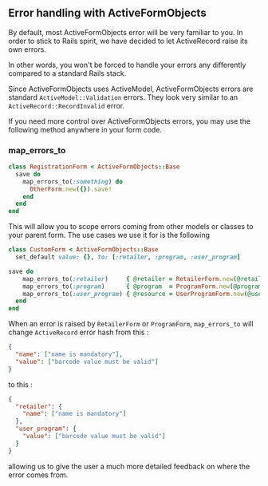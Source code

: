 ## Error handling with ActiveFormObjects

By default, most ActiveFormObjects error will be very familiar to you.
In order to stick to Rails spirit, we have decided to let ActiveRecord raise its own errors.

In other words, you won't be forced to handle your errors any differently compared to a standard Rails stack.

Since ActiveFormObjects uses ActiveModel, ActiveFormObjects errors are standard `ActiveModel::Validation` errors.
They look very similar to an `ActiveRecord::RecordInvalid` error.

If you need more control over ActiveFormObjects errors, you may use the following method anywhere in your form code.

### map_errors_to

```ruby
class RegistrationForm < ActiveFormObjects::Base
  save do
    map_errors_to(:something) do
      OtherForm.new({}).save!
    end
  end
end
```

This will allow you to scope errors coming from other models or classes to your parent form.
The use cases we use it for is the following

```ruby
class CustomForm < ActiveFormObjects::Base
  set_default value: {}, to: [:retailer, :program, :user_program]

save do
    map_errors_to(:retailer)     { @retailer = RetailerForm.new(@retailer).save! }
    map_errors_to(:program)      { @program  = ProgramForm.new(@program.merge(retailer: @retailer)).save! }
    map_errors_to(:user_program) { @resource = UserProgramForm.new(@user_program.merge(entity: @program, user: @user), @resource).save! }
  end
end
```

When an error is raised by `RetailerForm` or `ProgramForm`, `map_errors_to` will change `ActiveRecord` error hash from this :

```json
{
  "name": ["name is mandatory"],
  "value": ["barcode value must be valid"]
}
```

to this :

```json
{
  "retailer": {
    "name": ["name is mandatory"]
  },
  "user_program": {
    "value": ["barcode value must be valid"]
  }
}
```

allowing us to give the user a much more detailed feedback on where the error comes from.
